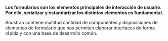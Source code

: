 **Los formularios son los elementos principales de interacción de usuario. Por ello, serializar y estandarizar los distintos elementos es fundamental.**

Boostrap contiene multitud cantidad de componentes y disposiciones de elementos de formulario que nos permiten elaborar interfaces de forma rápida y con una base de desarrollo común.

